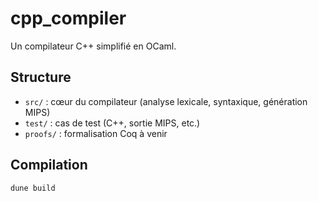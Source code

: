 # cpp_compiler

Un compilateur C++ simplifié en OCaml.

## Structure
- `src/` : cœur du compilateur (analyse lexicale, syntaxique, génération MIPS)
- `test/` : cas de test (C++, sortie MIPS, etc.)
- `proofs/` : formalisation Coq à venir

## Compilation
```bash
dune build
```